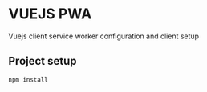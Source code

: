# VUEJS PWA

Vuejs client service worker configuration and client setup

## Project setup

```
npm install
```
